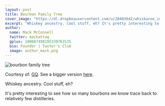 ```yaml
---
layout: post
title: Bourbon Family Tree
cover_image: "https://dl.dropboxusercontent.com/u/20403642/whiskaroo_images/whiskaroo_header_images/1.jpg"
excerpt: "Whiskey ancestry. Cool stuff, eh? It's pretty interesting to see how so many bourbons we know trace back to relatively few distilleries..."
author:
  name: Mack McConnell
  twitter: mackattaq
  gplus: 100687498195339762535 
  bio: Founder | Taster's Club
  image: author_mack.png
---
```

![bourbon family tree](https://dl.dropboxusercontent.com/u/20403642/whiskaroo_images/bourbon-family-tree-large.jpg)

<span class="subhead">Courtesy of: <a href="http://www.gq.com" target="_blank">GQ</a></span>. See a bigger version <a href="http://www.gq.com/life/food/201311/bourbon-whiskey-family-tree">here</a>.

Whiskey ancestry. Cool stuff, eh?

It's pretty interesting to see how so many bourbons we know trace back to relatively few distilleries.